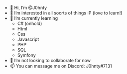 - 👋 Hi, I’m @J0hnty
- 👀 I’m interested in all soorts of things :P (love to learn!)
- 🌱 I’m currently learning
   * C# (onhold)
   * Html
   * Css
   * Javascript
   * PHP
   * SQL
   * Symfony
- 💞️ I’m not looking to collaborate for now
- 📫 You can message me on Discord: J0hnty#7131

<!---
J0hnty/J0hnty is a ✨ special ✨ repository because its `README.md` (this file) appears on your GitHub profile.
You can click the Preview link to take a look at your changes.
--->
